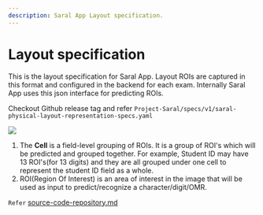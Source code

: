 ```yaml
---
description: Saral App Layout specification.
---
```


# Layout specification

This is the layout specification for Saral App. Layout ROIs are captured in this format and configured in the backend for each exam. Internally Saral App uses this json interface for predicting ROIs.

Checkout Github release tag and refer `Project-Saral/specs/v1/saral-physical-layout-representation-specs.yaml`

![](../../.gitbook/assets/odisha\_layout\_marking.jpg)

1. The **Cell** is a field-level grouping of ROIs. It is a group of ROI's which will be predicted and grouped together. For example, Student ID may have 13 ROI's(for 13 digits) and they are all grouped under one cell to represent the student ID field as a whole.&#x20;
2. ROI(Region Of Interest) is an area of interest in the image that will be used as input to predict/recognize a character/digit/OMR.

`Refer` [source-code-repository.md](../../engage/source-code-repository.md "mention")
